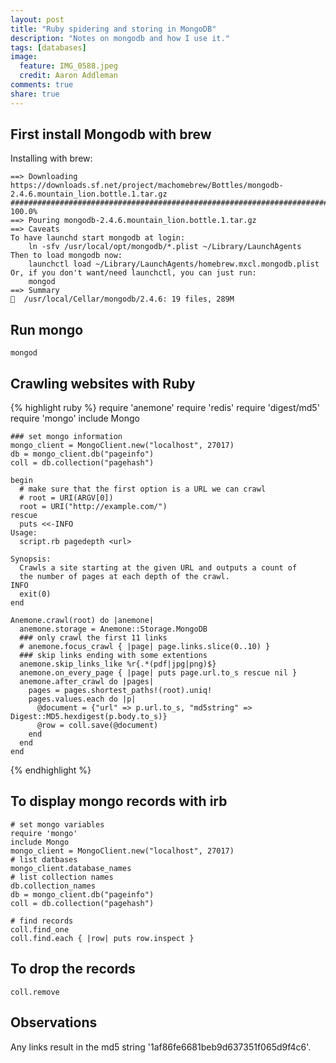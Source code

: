 ```yaml
---
layout: post
title: "Ruby spidering and storing in MongoDB"
description: "Notes on mongodb and how I use it."
tags: [databases]
image:
  feature: IMG_0588.jpeg
  credit: Aaron Addleman
comments: true
share: true
---
```


## First install Mongodb with brew

Installing with brew:

    ==> Downloading https://downloads.sf.net/project/machomebrew/Bottles/mongodb-2.4.6.mountain_lion.bottle.1.tar.gz
    ######################################################################## 100.0%
    ==> Pouring mongodb-2.4.6.mountain_lion.bottle.1.tar.gz
    ==> Caveats
    To have launchd start mongodb at login:
        ln -sfv /usr/local/opt/mongodb/*.plist ~/Library/LaunchAgents
    Then to load mongodb now:
        launchctl load ~/Library/LaunchAgents/homebrew.mxcl.mongodb.plist
    Or, if you don't want/need launchctl, you can just run:
        mongod
    ==> Summary
    🍺  /usr/local/Cellar/mongodb/2.4.6: 19 files, 289M

## Run mongo

    mongod

## Crawling websites with Ruby

{% highlight ruby %}
    require 'anemone'
    require 'redis'
    require 'digest/md5'
    require 'mongo'
    include Mongo

    ### set mongo information
    mongo_client = MongoClient.new("localhost", 27017)
    db = mongo_client.db("pageinfo")
    coll = db.collection("pagehash")

    begin
      # make sure that the first option is a URL we can crawl
      # root = URI(ARGV[0])
      root = URI("http://example.com/")
    rescue
      puts <<-INFO
    Usage:
      script.rb pagedepth <url>

    Synopsis:
      Crawls a site starting at the given URL and outputs a count of
      the number of pages at each depth of the crawl.
    INFO
      exit(0)
    end

    Anemone.crawl(root) do |anemone|
      anemone.storage = Anemone::Storage.MongoDB
      ### only crawl the first 11 links
      # anemone.focus_crawl { |page| page.links.slice(0..10) }
      ### skip links ending with some extentions
      anemone.skip_links_like %r{.*(pdf|jpg|png)$}
      anemone.on_every_page { |page| puts page.url.to_s rescue nil }
      anemone.after_crawl do |pages|
        pages = pages.shortest_paths!(root).uniq!
        pages.values.each do |p|
          @document = {"url" => p.url.to_s, "md5string" => Digest::MD5.hexdigest(p.body.to_s)}
          @row = coll.save(@document)
        end
      end
    end
{% endhighlight %}

## To display mongo records with irb

    # set mongo variables
    require 'mongo'
    include Mongo
    mongo_client = MongoClient.new("localhost", 27017)
    # list datbases
    mongo_client.database_names
    # list collection names
    db.collection_names
    db = mongo_client.db("pageinfo")
    coll = db.collection("pagehash")

    # find records
    coll.find_one
    coll.find.each { |row| puts row.inspect }

## To drop the records

    coll.remove

## Observations

Any links result in the md5 string '1af86fe6681beb9d637351f065d9f4c6'.
